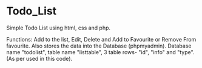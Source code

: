 # Todo_List
Simple Todo List using html, css and php. 

Functions: Add to the list, Edit, Delete and Add to Favourite or Remove From favourite. Also stores the data into the Database (phpmyadmin).
Database name "todolist", table name "listtable", 3 table rows- "id", "info" and "type". (As per used in this code). 
